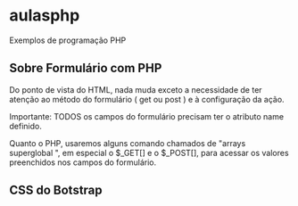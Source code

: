 # aulasphp
 Exemplos de programação PHP

## Sobre Formulário com PHP

Do ponto de vista do HTML, nada muda exceto a necessidade de ter atenção ao método do formulário ( get ou post ) e à configuração da ação.

Importante: TODOS os campos do formulário precisam ter o atributo name definido.

Quanto o PHP, usaremos alguns comando chamados de "arrays superglobal ", em especial o $_GET[] e o $_POST[], para acessar os valores preenchidos nos campos do formulário.

## CSS do Botstrap


<link href="https://cdn.jsdelivr.net/npm/bootstrap@5.3.3/dist/css/bootstrap.min.css" rel="stylesheet">